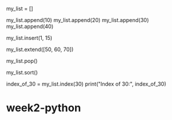 
my_list = []


my_list.append(10)
my_list.append(20)
my_list.append(30)
my_list.append(40)


my_list.insert(1, 15)

my_list.extend([50, 60, 70])


my_list.pop()


my_list.sort()


index_of_30 = my_list.index(30)
print("Index of 30:", index_of_30)
# week2-python
